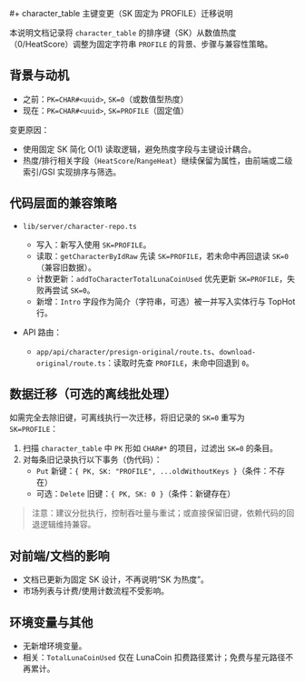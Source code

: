 #+ character_table 主键变更（SK 固定为 PROFILE）迁移说明

本说明文档记录将 `character_table` 的排序键（SK）从数值热度（0/HeatScore）调整为固定字符串 `PROFILE` 的背景、步骤与兼容性策略。

## 背景与动机

- 之前：`PK=CHAR#<uuid>`, `SK=0`（或数值型热度）
- 现在：`PK=CHAR#<uuid>`, `SK=PROFILE`（固定值）

变更原因：
- 使用固定 SK 简化 O(1) 读取逻辑，避免热度字段与主键设计耦合。
- 热度/排行相关字段（`HeatScore`/`RangeHeat`）继续保留为属性，由前端或二级索引/GSI 实现排序与筛选。

## 代码层面的兼容策略

- `lib/server/character-repo.ts`
  - 写入：新写入使用 `SK=PROFILE`。
  - 读取：`getCharacterByIdRaw` 先读 `SK=PROFILE`，若未命中再回退读 `SK=0`（兼容旧数据）。
  - 计数更新：`addToCharacterTotalLunaCoinUsed` 优先更新 `SK=PROFILE`，失败再尝试 `SK=0`。
  - 新增：`Intro` 字段作为简介（字符串，可选）被一并写入实体行与 TopHot 行。

- API 路由：
  - `app/api/character/presign-original/route.ts`、`download-original/route.ts`：读取时先查 `PROFILE`，未命中回退到 `0`。

## 数据迁移（可选的离线批处理）

如需完全去除旧键，可离线执行一次迁移，将旧记录的 `SK=0` 重写为 `SK=PROFILE`：

1. 扫描 `character_table` 中 `PK` 形如 `CHAR#*` 的项目，过滤出 `SK=0` 的条目。
2. 对每条旧记录执行以下事务（伪代码）：
   - `Put` 新键：`{ PK, SK: "PROFILE", ...oldWithoutKeys }`（条件：不存在）
   - 可选：`Delete` 旧键：`{ PK, SK: 0 }`（条件：新键存在）

> 注意：建议分批执行，控制吞吐量与重试；或直接保留旧键，依赖代码的回退逻辑维持兼容。

## 对前端/文档的影响

- 文档已更新为固定 SK 设计，不再说明“SK 为热度”。
- 市场列表与计费/使用计数流程不受影响。

## 环境变量与其他

- 无新增环境变量。
- 相关：`TotalLunaCoinUsed` 仅在 LunaCoin 扣费路径累计；免费与星元路径不再累计。


